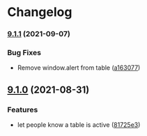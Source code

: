 # Changelog

### [9.1.1](https://www.github.com/Financial-Times/origami-monorepo/compare/o-table-v9.1.0...o-table-v9.1.1) (2021-09-07)


### Bug Fixes

* Remove window.alert from table ([a163077](https://www.github.com/Financial-Times/origami-monorepo/commit/a163077deefa3f6728368bfde82418b28f22d7f7))

## [9.1.0](https://www.github.com/Financial-Times/origami-monorepo/compare/o-table-v9.0.2...o-table-v9.1.0) (2021-08-31)


### Features

* let people know a table is active ([81725e3](https://www.github.com/Financial-Times/origami-monorepo/commit/81725e3a9f9bbdb666df827d5775a7c8d65a17ef))
